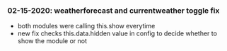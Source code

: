 ### 02-15-2020: weatherforecast and currentweather toggle fix

- both modules were calling this.show everytime
- new fix checks this.data.hidden value in config to decide whether to show the module or not
